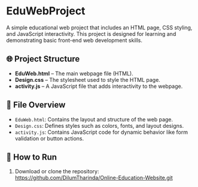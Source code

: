 # EduWebProject

A simple educational web project that includes an HTML page, CSS styling, and JavaScript interactivity. This project is designed for learning and demonstrating basic front-end web development skills.

## 🌐 Project Structure

- **EduWeb.html** – The main webpage file (HTML).
- **Design.css** – The stylesheet used to style the HTML page.
- **activity.js** – A JavaScript file that adds interactivity to the webpage.

## 📁 File Overview

- `EduWeb.html`: Contains the layout and structure of the web page.
- `Design.css`: Defines styles such as colors, fonts, and layout designs.
- `activity.js`: Contains JavaScript code for dynamic behavior like form validation or button actions.

## 🚀 How to Run

1. Download or clone the repository:
https://github.com/DilumTharinda/Online-Education-Website.git
  
